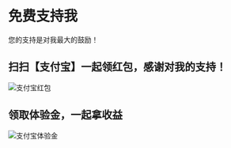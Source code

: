 # 免费支持我
您的支持是对我最大的鼓励！
## 扫扫【支付宝】一起领红包，感谢对我的支持！
![支付宝红包](/img/support/1.png)
## 领取体验金，一起拿收益
![支付宝体验金](/img/support/2.jpg)
